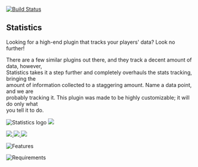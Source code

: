 [![Build Status](https://travis-ci.org/pavog/Statistics-Bukkit-Plugin.svg?branch=master)](https://travis-ci.org/pavog/Statistics-Bukkit-Plugin)
## Statistics ##

Looking for a high-end plugin that tracks your players' data? Look no further!

There are a few similar plugins out there, and they track a decent amount of data, however,  
Statistics takes it a step further and completely overhauls the stats tracking, bringing the  
amount of information collected to a staggering amount. Name a data point, and we are  
probably tracking it. This plugin was made to be highly customizable; it will do only what  
you tell it to do.

![Statistics logo](http://static.mctrakr.com/img/dbo/statistics/logo.png)
![](http://static.mctrakr.com/img/dbo/statistics/menu_0.png)

[ ![](http://static.mctrakr.com/img/dbo/statistics/menu_1.png) ](http://dev.bukkit.org/bukkit-mods/statistics/files/)
[ ![](http://static.mctrakr.com/img/dbo/statistics/menu_2.png) ](http://dev.bukkit.org/bukkit-mods/statistics/tickets/)
[ ![](http://static.mctrakr.com/img/dbo/statistics/menu_3.png) ](http://dev.bukkit.org/bukkit-mods/statistics/pages/wiki/)

![Features](http://static.mctrakr.com/img/dbo/statistics/features.png)

![Requirements](http://static.mctrakr.com/img/dbo/statistics/requirements.png)